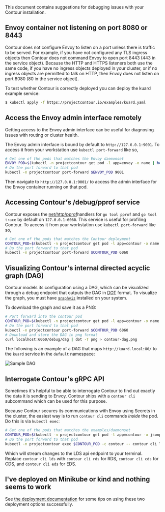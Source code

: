 This document contains suggestions for debugging issues with your Contour installation.

## Envoy container not listening on port 8080 or 8443

Contour does not configure Envoy to listen on a port unless there is traffic to be served.
For example, if you have not configured any TLS ingress objects then Contour does not command Envoy to open port 8443 (443 in the service object).
Because the HTTP and HTTPS listeners both use the same code, if you have no ingress objects deployed in your cluster, or if no ingress objects are permitted to talk on HTTP, then Envoy does not listen on port 8080 (80 in the service object).

To test whether Contour is correctly deployed you can deploy the kuard example service:

```sh
$ kubectl apply -f https://projectcontour.io/examples/kuard.yaml
```

## Access the Envoy admin interface remotely

Getting access to the Envoy admin interface can be useful for diagnosing issues with routing or cluster health.

The Envoy admin interface is bound by default to `http://127.0.0.1:9001`.
To access it from your workstation use `kubectl port-forward` like so,

```sh
# Get one of the pods that matches the Envoy daemonset
ENVOY_POD=$(kubectl -n projectcontour get pod -l app=envoy -o name | head -1)
# Do the port forward to that pod
kubectl -n projectcontour port-forward $ENVOY_POD 9001
```

Then navigate to `http://127.0.0.1:9001/` to access the admin interface for the Envoy container running on that pod.

## Accessing Contour's /debug/pprof service

Contour exposes the [net/http/pprof][1]handlers for `go tool pprof` and `go tool trace` by default on `127.0.0.1:6060`.
This service is useful for profiling Contour.
To access it from your workstation use `kubectl port-forward` like so,

```sh
# Get one of the pods that matches the Contour deployment
CONTOUR_POD=$(kubectl -n projectcontour get pod -l app=contour -o name | head -1)
# Do the port forward to that pod
kubectl -n projectcontour port-forward $CONTOUR_POD 6060
```

## Visualizing Contour's internal directed acyclic graph (DAG)

Contour models its configuration using a DAG, which can be visualized through a debug endpoint that outputs the DAG in [DOT][2] format.
To visualize the graph, you must have [`graphviz`][3] installed on your system.

To download the graph and save it as a PNG:

```sh
# Port forward into the contour pod
CONTOUR_POD=$(kubectl -n projectcontour get pod -l app=contour -o name | head -1)
# Do the port forward to that pod
kubectl -n projectcontour port-forward $CONTOUR_POD 6060
# Download and store the DAG in png format
curl localhost:6060/debug/dag | dot -T png > contour-dag.png
```

The following is an example of a DAG that maps `http://kuard.local:80/` to the
`kuard` service in the `default` namespace:

![Sample DAG][4]

## Interrogate Contour's gRPC API

Sometimes it's helpful to be able to interrogate Contour to find out exactly the data it is sending to Envoy.
Contour ships with a `contour cli` subcommand which can be used for this purpose.

Because Contour secures its communications with Envoy using Secrets in the cluster, the easiest way is to run `contour cli` commands _inside_ the pod.
Do this is via `kubectl exec`:

```sh
# Get one of the pods that matches the examples/daemonset
CONTOUR_POD=$(kubectl -n projectcontour get pod -l app=contour -o jsonpath='{.items[0].metadata.name}')
# Do the port forward to that pod
kubectl -n projectcontour exec $CONTOUR_POD -c contour -- contour cli lds --cafile=/ca/cacert.pem --cert-file=/certs/tls.crt --key-file=/certs/tls.key
```

Which will stream changes to the LDS api endpoint to your terminal.
Replace `contour cli lds` with `contour cli rds` for RDS, `contour cli cds` for CDS, and `contour cli eds` for EDS.

## I've deployed on Minikube or kind and nothing seems to work

See [the deployment documentation][5] for some tips on using these two deployment options successfully.

[1]: https://golang.org/pkg/net/http/pprof
[2]: https://en.wikipedia.org/wiki/DOT
[3]: https://graphviz.gitlab.io/
[4]: /img/kuard-dag.png 
[5]: deploy-options.md
